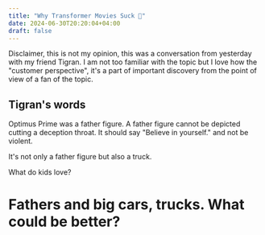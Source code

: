 ```yaml
---
title: "Why Transformer Movies Suck 🤖"
date: 2024-06-30T20:20:04+04:00
draft: false
---
```

Disclaimer, this is not my opinion, this was a conversation from yesterday with my friend Tigran. I am not too familiar with the topic but I love how the "customer perspective", it's a part of important discovery from the point of view of a fan of the topic.

## Tigran's words

Optimus Prime was a father figure. A father figure cannot be depicted cutting a deception throat. It should say "Believe in yourself." and not be violent.

It's not only a father figure but also a truck.

What do kids love? 
# Fathers and big cars, trucks. What could be better?